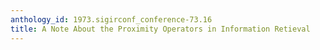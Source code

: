 ```yaml
---
anthology_id: 1973.sigirconf_conference-73.16
title: A Note About the Proximity Operators in Information Retieval
---
```

